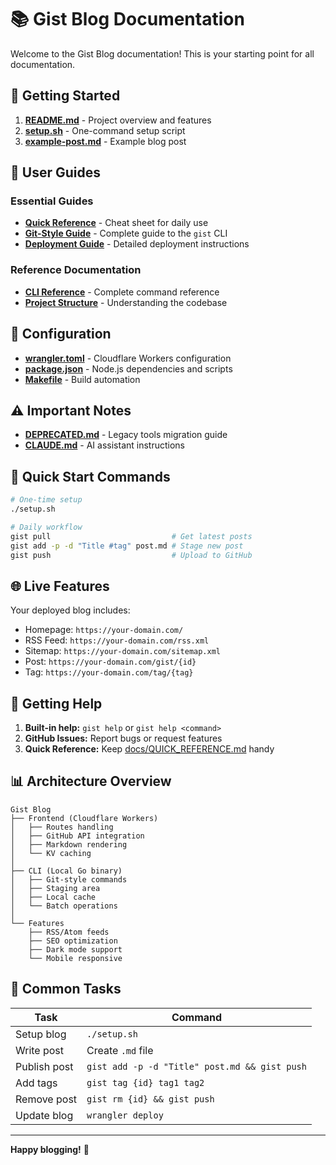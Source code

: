 # 📚 Gist Blog Documentation

Welcome to the Gist Blog documentation! This is your starting point for all documentation.

## 🚀 Getting Started

1. **[README.md](README.md)** - Project overview and features
2. **[setup.sh](setup.sh)** - One-command setup script
3. **[example-post.md](example-post.md)** - Example blog post

## 📖 User Guides

### Essential Guides
- **[Quick Reference](docs/QUICK_REFERENCE.md)** - Cheat sheet for daily use
- **[Git-Style Guide](docs/GIT_STYLE_GUIDE.md)** - Complete guide to the `gist` CLI
- **[Deployment Guide](DEPLOY.md)** - Detailed deployment instructions

### Reference Documentation
- **[CLI Reference](docs/CLI_REFERENCE.md)** - Complete command reference
- **[Project Structure](docs/PROJECT_STRUCTURE.md)** - Understanding the codebase

## 🔧 Configuration

- **[wrangler.toml](wrangler.toml)** - Cloudflare Workers configuration
- **[package.json](package.json)** - Node.js dependencies and scripts
- **[Makefile](Makefile)** - Build automation

## ⚠️ Important Notes

- **[DEPRECATED.md](DEPRECATED.md)** - Legacy tools migration guide
- **[CLAUDE.md](CLAUDE.md)** - AI assistant instructions

## 📝 Quick Start Commands

```bash
# One-time setup
./setup.sh

# Daily workflow
gist pull                           # Get latest posts
gist add -p -d "Title #tag" post.md # Stage new post
gist push                           # Upload to GitHub
```

## 🌐 Live Features

Your deployed blog includes:
- Homepage: `https://your-domain.com/`
- RSS Feed: `https://your-domain.com/rss.xml`
- Sitemap: `https://your-domain.com/sitemap.xml`
- Post: `https://your-domain.com/gist/{id}`
- Tag: `https://your-domain.com/tag/{tag}`

## 🤝 Getting Help

1. **Built-in help:** `gist help` or `gist help <command>`
2. **GitHub Issues:** Report bugs or request features
3. **Quick Reference:** Keep [docs/QUICK_REFERENCE.md](docs/QUICK_REFERENCE.md) handy

## 📊 Architecture Overview

```
Gist Blog
├── Frontend (Cloudflare Workers)
│   ├── Routes handling
│   ├── GitHub API integration
│   ├── Markdown rendering
│   └── KV caching
│
├── CLI (Local Go binary)
│   ├── Git-style commands
│   ├── Staging area
│   ├── Local cache
│   └── Batch operations
│
└── Features
    ├── RSS/Atom feeds
    ├── SEO optimization
    ├── Dark mode support
    └── Mobile responsive
```

## 🚨 Common Tasks

| Task | Command |
|------|---------|
| Setup blog | `./setup.sh` |
| Write post | Create `.md` file |
| Publish post | `gist add -p -d "Title" post.md && gist push` |
| Add tags | `gist tag {id} tag1 tag2` |
| Remove post | `gist rm {id} && gist push` |
| Update blog | `wrangler deploy` |

---

**Happy blogging!** 🎉